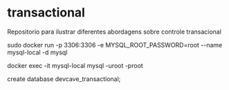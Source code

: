 # transactional
Repositorio para ilustrar diferentes abordagens sobre controle transacional

sudo docker run -p 3306:3306 -e MYSQL_ROOT_PASSWORD=root --name mysql-local -d mysql

docker exec -it mysql-local mysql -uroot -proot

create database devcave_transactional;
